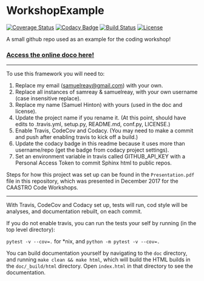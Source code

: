 # WorkshopExample

[![Coverage Status](https://codecov.io/gh/Samreay/WorkshopExample/branch/master/graph/badge.svg)](https://codecov.io/gh/Samreay/WorkshopExample)
[![Codacy Badge](https://api.codacy.com/project/badge/Grade/ea7ca374a79c4321952715a228a454f0)](https://www.codacy.com/app/samuelreay/WorkshopExample?utm_source=github.com&amp;utm_medium=referral&amp;utm_content=Samreay/WorkshopExample&amp;utm_campaign=Badge_Grade)
[![Build Status](https://img.shields.io/travis/Samreay/WorkshopExample.svg)](https://travis-ci.org/Samreay/WorkshopExample)
[![License](http://img.shields.io/badge/license-MIT-blue.svg?style=flat)](https://github.com/Samreay/blob/master/LICENSE)

A small github repo used as an example for the coding workshop!

### [Access the online doco here!](http://samreay.github.io/WorkshopExample)

-----------

To use this framework you will need to:


1. Replace my email (samuelreay@gmail.com) with your own.
2. Replace all instances of samreay & samuelreay, with your own username (case insensitive replace).
3. Replace my name (Samuel Hinton) with yours (used in the doc and license).
3. Update the project name if you rename it. (At this point, should have edits to .travis.yml, setup.py, README.md, conf.py, LICENSE.)
4. Enable Travis, CodeCov and Codacy. (You may need to make a commit and push after enabling travis to kick off a build.)
5. Update the codacy badge in this readme because it uses more than username/repo (get the badge from codacy project settings).
6. Set an environment variable in travis called GITHUB_API_KEY with a Personal Access Token to commit Sphinx html to public repos.

Steps for how this project was set up can be found in the `Presentation.pdf` file in this repository, which was 
presented in December 2017 for the CAASTRO Code Workshops.

-----------

With Travis, CodeCov and Codacy set up, tests will run, cod style will be analyses, and documentation rebuilt, on each commit.

If you do not enable travis, you can run the tests your self by running (in the top level directory):

`pytest -v --cov=.` for \*nix, and `python -m pytest -v --cov=.`

You can build documentation yourself by navigating to the `doc` directory, and running `make clean && make html`, which will build the HTML builds in the `doc/_build/html` directory. Open `index.html` in that directory to see the documentation. 

